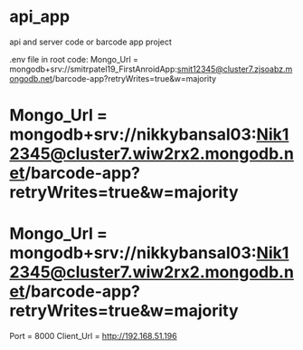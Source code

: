 # api_app
api and server code or barcode app project


.env file in root
code: 
Mongo_Url = mongodb+srv://smitrpatel19_FirstAnroidApp:smit12345@cluster7.zjsoabz.mongodb.net/barcode-app?retryWrites=true&w=majority
#  Mongo_Url = mongodb+srv://nikkybansal03:Nik12345@cluster7.wiw2rx2.mongodb.net/barcode-app?retryWrites=true&w=majority




# Mongo_Url = mongodb+srv://nikkybansal03:Nik12345@cluster7.wiw2rx2.mongodb.net/barcode-app?retryWrites=true&w=majority
Port = 8000
Client_Url = http://192.168.51.196
